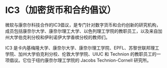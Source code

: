# IC3（加密货币和合约倡议）

微软与康奈尔科技合作的IC3倡议，是专门针对数字货币和合约创新的研究机构，成员包括康奈尔大学、康奈尔理工大学、以色列理工学院的教职员工，以及来自加州大学伯克利分校和伊利诺伊大学香槟分校的教师们。

IC3 是卡内基梅隆大学、康奈尔大学、康奈尔理工学院、EPFL、苏黎世联邦理工学院、加州大学伯克利分校、伦敦大学学院、UIUC 和 Technion 的教职员工的一项倡议。它位于纽约康奈尔理工学院的 Jacobs Technion-Cornell 研究所。
